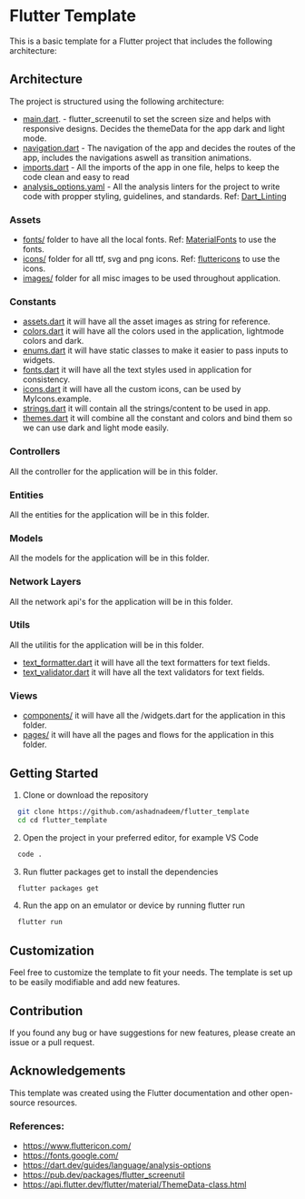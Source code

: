 # Flutter Template
This is a basic template for a Flutter project that includes the following architecture:

## Architecture
The project is structured using the following architecture:
* [main.dart](lib/main.dart). - flutter_screenutil to set the screen size and helps with responsive designs. Decides the themeData for the app dark and light mode.
* [navigation.dart](lib/navigations.dart) - The navigation of the app and decides the routes of the app, includes the navigations aswell as transition animations.
* [imports.dart](lib/imports.dart) - All the imports of the app in one file, helps to keep the code clean and easy to read
* [analysis_options.yaml](analysis_options.yaml) - All the analysis linters for the project to write code with propper styling, guidelines, and standards. Ref: [Dart_Linting](https://dart.dev/guides/language/analysis-options)

### Assets
+ [fonts/](assets/fonts) folder to have all the local fonts. Ref: [MaterialFonts](https://fonts.google.com/) to use the fonts.
+ [icons/](assets/icons) folder for all ttf, svg and png icons. Ref: [fluttericons](https://www.fluttericon.com/) to use the icons.
+ [images/](assets/images) folder for all misc images to be used throughout application.

### Constants
+ [assets.dart](lib/constants/assets.dart) it will have all the asset images as string for reference.
+ [colors.dart](lib/constants/colors.dart) it will have all the colors used in the application, lightmode colors and dark.
+ [enums.dart](lib/constants/enums.dart) it will have static classes to make it easier to pass inputs to widgets.
+ [fonts.dart](lib/constants/fonts.dart) it will have all the text styles used in application for consistency.
+ [icons.dart](lib/constants/isons.dart) it will have all the custom icons, can be used by MyIcons.example.
+ [strings.dart](lib/constants/strings.dart) it will contain all the strings/content to be used in app.
+ [themes.dart](lib/constants/themes.dart) it will combine all the constant and colors and bind them so we can use dark and light mode easily.
### Controllers
All the controller for the application will be in this folder.
### Entities
All the entities for the application will be in this folder.
### Models
All the models for the application will be in this folder.
### Network Layers
All the network api's for the application will be in this folder.
### Utils
All the utilitis for the application will be in this folder.
* [text_formatter.dart](lib/utils/text_formatter.dart) it will have all the text formatters for text fields.
* [text_validator.dart](lib/utils/text_validator.dart) it will have all the text validators for text fields.
### Views
* [components/](lib/views/components/) it will have all the /widgets.dart for the application in this folder.
* [pages/](lib/views/pages) it will have all the pages and flows for the application in this folder.


## Getting Started
1. Clone or download the repository
```bash
  git clone https://github.com/ashadnadeem/flutter_template
  cd cd flutter_template
```
2. Open the project in your preferred editor, for example VS Code
```bash
  code .
```
3. Run flutter packages get to install the dependencies
```bash
  flutter packages get
```
4. Run the app on an emulator or device by running flutter run
```bash
  flutter run
```

## Customization
Feel free to customize the template to fit your needs. The template is set up to be easily modifiable and add new features.

## Contribution
If you found any bug or have suggestions for new features, please create an issue or a pull request.

## Acknowledgements
This template was created using the Flutter documentation and other open-source resources.
### References:
* https://www.fluttericon.com/
* https://fonts.google.com/
* https://dart.dev/guides/language/analysis-options
* https://pub.dev/packages/flutter_screenutil
* https://api.flutter.dev/flutter/material/ThemeData-class.html